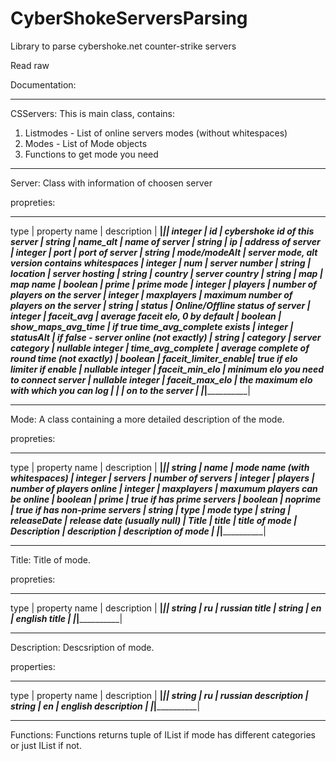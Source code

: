 # CyberShokeServersParsing
Library to parse cybershoke.net counter-strike servers

Read raw


Documentation:
______________________________________________________________________________________________

CSServers:
This is main class, contains: 
1) Listmodes - List of online servers modes (without whitespaces)
2) Modes - List of Mode objects
3) Functions to get mode you need

______________________________________________________________________________________________

Server:
Class with information of choosen server

propreties:
______________________________________________________________________________________________
type              |  property name        |    description                                   |
__________________|_______________________|__________________________________________________|
integer           |  id				      |    cybershoke id of this server                  |
string            |  name_alt             |    name of server                                |
string            |  ip                   |    address of server                             |
integer           |  port                 |    port of server                                |
string            |  mode/modeAlt         |    server mode, alt version contains whitespaces |
integer           |  num                  |    server number                                 |
string            |  location             |    server hosting                                |
string            |  country              |    server country                                |
string            |  map                  |    map name                                      |
boolean           |  prime                |    prime mode                                    |
integer           |  players              |    number of players on the server               |
integer           |  maxplayers           |    maximum number of players on the server       |
string            |  status               |    Online/Offline status of server               |
integer           |  faceit_avg           |    average faceit elo, 0 by default              |
boolean           |  show_maps_avg_time   |    if true time_avg_complete exists              |
integer           |  statusAlt            |    if false - server online (not exactly)        |
string            |  category             |    server category                               |
nullable integer  |  time_avg_complete    |    average complete of round time (not exactly)  |
boolean           |  faceit_limiter_enable|    true if elo limiter if enable                 |
nullable integer  |  faceit_min_elo       |    minimum elo you need to connect server        |
nullable integer  |  faceit_max_elo       |    the maximum elo with which you can log        |
                  |                       |    on to the server                              |
__________________|_______________________|__________________________________________________|


______________________________________________________________________________________________

Mode:
A class containing a more detailed description of the mode.

propreties:
______________________________________________________________________________________________
type              |  property name        |    description                                   |
__________________|_______________________|__________________________________________________|
string            |  name                 |    mode name (with whitespaces)                  |
integer           |  servers              |    number of servers                             |
integer           |  players              |    number of players online                      |
integer           |  maxplayers           |    maxumum players can be online                 |
boolean           |  prime                |    true if has prime servers                     |
boolean           |  noprime              |    true if has non-prime servers                 |
string            |  type                 |    mode type                                     |
string            |  releaseDate          |    release date (usually null)                   |
Title             |  title                |    title of mode                                 |
Description       |  description          |    description of mode                           |
__________________|_______________________|__________________________________________________|


______________________________________________________________________________________________

Title:
Title of mode.

propreties:
______________________________________________________________________________________________
type              |  property name        |    description                                   |
__________________|_______________________|__________________________________________________|
string            |  ru                   |    russian title                                 |
string            |  en                   |    english title                                 |
__________________|_______________________|__________________________________________________|


______________________________________________________________________________________________

Description:
Descsription of mode.

properties:
______________________________________________________________________________________________
type              |  property name        |    description                                   |
__________________|_______________________|__________________________________________________|
string            |  ru                   |    russian description                           |
string            |  en                   |    english description                           |
__________________|_______________________|__________________________________________________|


______________________________________________________________________________________________

Functions:
Functions returns tuple of IList<Server> if mode has different categories or just IList<Server> if not.
